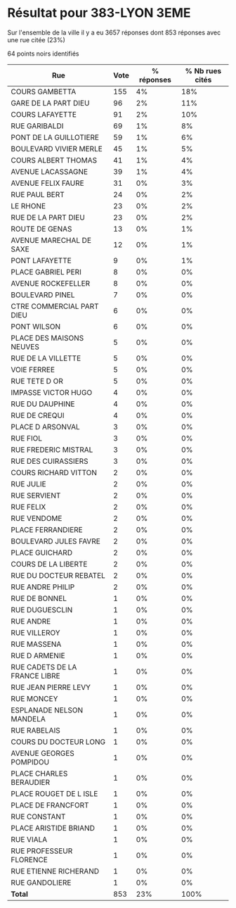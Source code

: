 # Résultat pour 383-LYON 3EME

Sur l'ensemble de la ville il y a eu 3657 réponses dont 853 réponses avec une rue citée (23%)

64 points noirs identifiés

| Rue | Vote | % réponses | % Nb rues cités|
|-----|------|------------|----------------|
| COURS GAMBETTA | 155 | 4% | 18%|
| GARE DE LA PART DIEU | 96 | 2% | 11%|
| COURS LAFAYETTE | 91 | 2% | 10%|
| RUE GARIBALDI | 69 | 1% | 8%|
| PONT DE LA GUILLOTIERE | 59 | 1% | 6%|
| BOULEVARD VIVIER MERLE | 45 | 1% | 5%|
| COURS ALBERT THOMAS | 41 | 1% | 4%|
| AVENUE LACASSAGNE | 39 | 1% | 4%|
| AVENUE FELIX FAURE | 31 | 0% | 3%|
| RUE PAUL BERT | 24 | 0% | 2%|
| LE RHONE | 23 | 0% | 2%|
| RUE DE LA PART DIEU | 23 | 0% | 2%|
| ROUTE DE GENAS | 13 | 0% | 1%|
| AVENUE MARECHAL DE SAXE | 12 | 0% | 1%|
| PONT LAFAYETTE | 9 | 0% | 1%|
| PLACE GABRIEL PERI | 8 | 0% | 0%|
| AVENUE ROCKEFELLER | 8 | 0% | 0%|
| BOULEVARD PINEL | 7 | 0% | 0%|
| CTRE COMMERCIAL PART DIEU | 6 | 0% | 0%|
| PONT WILSON | 6 | 0% | 0%|
| PLACE DES MAISONS NEUVES | 5 | 0% | 0%|
| RUE DE LA VILLETTE | 5 | 0% | 0%|
| VOIE FERREE | 5 | 0% | 0%|
| RUE TETE D OR | 5 | 0% | 0%|
| IMPASSE VICTOR HUGO | 4 | 0% | 0%|
| RUE DU DAUPHINE | 4 | 0% | 0%|
| RUE DE CREQUI | 4 | 0% | 0%|
| PLACE D ARSONVAL | 3 | 0% | 0%|
| RUE FIOL | 3 | 0% | 0%|
| RUE FREDERIC MISTRAL | 3 | 0% | 0%|
| RUE DES CUIRASSIERS | 3 | 0% | 0%|
| COURS RICHARD VITTON | 2 | 0% | 0%|
| RUE JULIE | 2 | 0% | 0%|
| RUE SERVIENT | 2 | 0% | 0%|
| RUE FELIX | 2 | 0% | 0%|
| RUE VENDOME | 2 | 0% | 0%|
| PLACE FERRANDIERE | 2 | 0% | 0%|
| BOULEVARD JULES FAVRE | 2 | 0% | 0%|
| PLACE GUICHARD | 2 | 0% | 0%|
| COURS DE LA LIBERTE | 2 | 0% | 0%|
| RUE DU DOCTEUR REBATEL | 2 | 0% | 0%|
| RUE ANDRE PHILIP | 2 | 0% | 0%|
| RUE DE BONNEL | 1 | 0% | 0%|
| RUE DUGUESCLIN | 1 | 0% | 0%|
| RUE ANDRE | 1 | 0% | 0%|
| RUE VILLEROY | 1 | 0% | 0%|
| RUE MASSENA | 1 | 0% | 0%|
| RUE D ARMENIE | 1 | 0% | 0%|
| RUE CADETS DE LA FRANCE LIBRE | 1 | 0% | 0%|
| RUE JEAN PIERRE LEVY | 1 | 0% | 0%|
| RUE MONCEY | 1 | 0% | 0%|
| ESPLANADE NELSON MANDELA | 1 | 0% | 0%|
| RUE RABELAIS | 1 | 0% | 0%|
| COURS DU DOCTEUR LONG | 1 | 0% | 0%|
| AVENUE GEORGES POMPIDOU | 1 | 0% | 0%|
| PLACE CHARLES  BERAUDIER | 1 | 0% | 0%|
| PLACE ROUGET DE L ISLE | 1 | 0% | 0%|
| PLACE DE FRANCFORT | 1 | 0% | 0%|
| RUE CONSTANT | 1 | 0% | 0%|
| PLACE ARISTIDE BRIAND | 1 | 0% | 0%|
| RUE VIALA | 1 | 0% | 0%|
| RUE PROFESSEUR FLORENCE | 1 | 0% | 0%|
| RUE ETIENNE RICHERAND | 1 | 0% | 0%|
| RUE GANDOLIERE | 1 | 0% | 0%|
| **Total** | 853 | 23% | 100%|
